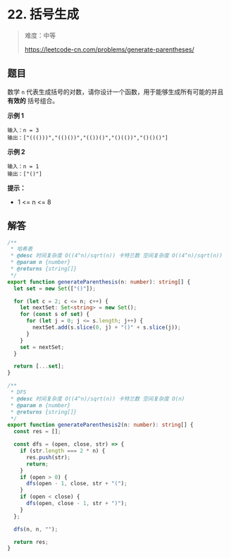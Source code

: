 # 22. 括号生成

> 难度：中等
>
> https://leetcode-cn.com/problems/generate-parentheses/

## 题目

数学 `n` 代表生成括号的对数，请你设计一个函数，用于能够生成所有可能的并且 **有效的** 括号组合。

**示例 1**

```
输入：n = 3
输出：["((()))","(()())","(())()","()(())","()()()"]
```

**示例 2**

```
输入：n = 1
输出：["()"]
```

**提示：**

- 1 <= n <= 8

## 解答

```typescript
/**
 * 哈希表
 * @desc 时间复杂度 O((4^n)/sqrt(n)) 卡特兰数 空间复杂度 O((4^n)/sqrt(n))
 * @param n {number}
 * @returns {string[]}
 */
export function generateParenthesis(n: number): string[] {
  let set = new Set(["()"]);

  for (let c = 2; c <= n; c++) {
    let nextSet: Set<string> = new Set();
    for (const s of set) {
      for (let j = 0; j <= s.length; j++) {
        nextSet.add(s.slice(0, j) + "()" + s.slice(j));
      }
    }
    set = nextSet;
  }

  return [...set];
}

/**
 * DFS
 * @desc 时间复杂度 O((4^n)/sqrt(n)) 卡特兰数 空间复杂度 O(n)
 * @param n {number}
 * @returns {string[]}
 */
export function generateParenthesis2(n: number): string[] {
  const res = [];

  const dfs = (open, close, str) => {
    if (str.length === 2 * n) {
      res.push(str);
      return;
    }
    if (open > 0) {
      dfs(open - 1, close, str + "(");
    }
    if (open < close) {
      dfs(open, close - 1, str + ")");
    }
  };

  dfs(n, n, "");

  return res;
}
```
